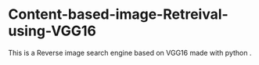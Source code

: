 # Content-based-image-Retreival-using-VGG16
 This is a Reverse image search engine based on VGG16  made with python .
